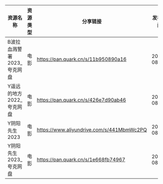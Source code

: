 | 资源名称             | 资源类型 | 分享链接                                      | 发布时间       |
| ---------------- | ---- | ----------------------------------------- | ---------- |
| B波拉血溅警署2023_夸克网盘 | 电影   | https://pan.quark.cn/s/11b950890a16       | 2023-08-21 |
| Y遥远的地方2022_夸克网盘  | 电影   | https://pan.quark.cn/s/426e7d90ab46       | 2023-08-21 |
| Y阴阳先生2023        | 电影   | https://www.aliyundrive.com/s/441MbmWc2PQ | 2023-08-21 |
| Y阴阳先生2023_夸克网盘   | 电影   | https://pan.quark.cn/s/1e668fb74967       | 2023-08-21 |
